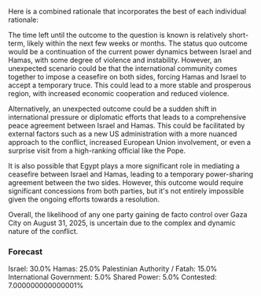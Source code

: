Here is a combined rationale that incorporates the best of each individual rationale:

The time left until the outcome to the question is known is relatively short-term, likely within the next few weeks or months. The status quo outcome would be a continuation of the current power dynamics between Israel and Hamas, with some degree of violence and instability. However, an unexpected scenario could be that the international community comes together to impose a ceasefire on both sides, forcing Hamas and Israel to accept a temporary truce. This could lead to a more stable and prosperous region, with increased economic cooperation and reduced violence.

Alternatively, an unexpected outcome could be a sudden shift in international pressure or diplomatic efforts that leads to a comprehensive peace agreement between Israel and Hamas. This could be facilitated by external factors such as a new US administration with a more nuanced approach to the conflict, increased European Union involvement, or even a surprise visit from a high-ranking official like the Pope.

It is also possible that Egypt plays a more significant role in mediating a ceasefire between Israel and Hamas, leading to a temporary power-sharing agreement between the two sides. However, this outcome would require significant concessions from both parties, but it's not entirely impossible given the ongoing efforts towards a resolution.

Overall, the likelihood of any one party gaining de facto control over Gaza City on August 31, 2025, is uncertain due to the complex and dynamic nature of the conflict.

### Forecast

Israel: 30.0%
Hamas: 25.0%
Palestinian Authority / Fatah: 15.0%
International Government: 5.0%
Shared Power: 5.0%
Contested: 7.000000000000001%